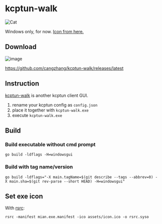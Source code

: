 # kcptun-walk

![Cat](./assets/icon.ico)

Windows only, for now. [Icon from here.](https://www.iconfinder.com/icons/182507/cat_walk_icon)

## Download

![image](https://user-images.githubusercontent.com/1357073/133043233-844fbb1a-82fb-4e5d-9e82-e29eebfbd010.png)


https://github.com/cangzhang/kcptun-walk/releases/latest

## Instruction

[kcptun-walk](https://github.com/cangzhang/kcptun-walk/releases/latest) is another kcptun client GUI.

1. rename your kcptun config as `config.json`
2. place it together with `kcptun-walk.exe` 
3. execute `kcptun-walk.exe`

## Build

### Build executable without cmd prompt 
```console
go build -ldflags -H=windowsgui
```

### Build with tag name/version
```console
go build -ldflags="-X main.tagName=$(git describe --tags --abbrev=0) -X main.sha=$(git rev-parse --short HEAD) -H=windowsgui"
```

## Set exe icon
With [rsrc](https://github.com/akavel/rsrc):
```console
rsrc -manifest mian.exe.manifest -ico assets/icon.ico -o rsrc.syso
```
